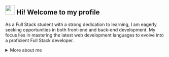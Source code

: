 ## <img src="https://media.giphy.com/media/hvRJCLFzcasrR4ia7z/giphy.gif" width="30px"> Hi! Welcome to my profile

As a Full Stack student with a strong dedication to learning, 
I am eagerly seeking opportunities in both front-end and back-end development. 
My focus lies in mastering the latest web development languages to evolve into a proficient Full Stack developer.


<details>
<summary>More about me</summary>
 -  Graduated in Systems Analysis and Development Technology from IBTA University.<br>
 -  Transitioning my career into the technology sector, with prior professional experience encompassing eight years in technical support within data center environments.

 ---
 
 #

### 🚀Frameworks e Bibliotecas:
<div style="display:flex">
  <img src="https://img.shields.io/badge/React-20232A?style=for-the-badge&logo=react&logoColor=61DAFB">
  <img src="https://img.shields.io/badge/Vite-B73BFE?style=for-the-badge&logo=vite&logoColor=FFD62E">
  <img src="https://img.shields.io/badge/Tailwind_CSS-38B2AC?style=for-the-badge&logo=tailwind-css&logoColor=white">
  <img src="https://img.shields.io/badge/Insomnia-5849be?style=for-the-badge&logo=Insomnia&logoColor=white">
  <img alt="Docker" src="https://img.shields.io/badge/docker-00599C.svg?style=for-the-badge&logo=docker&logoColor=white">
<img alt="Fastify" src="https://img.shields.io/badge/fastify-000000?style=for-the-badge&logo=fastify&logoColor=white">
<img alt="Node.js" src="https://img.shields.io/badge/node.js-43853D?style=for-the-badge&logo=node.js&logoColor=white">
<img alt="Redis" src="https://img.shields.io/badge/redis-%23DD0031.svg?&style=for-the-badge&logo=redis&logoColor=white">
<img alt="PostgreSQL" src="https://img.shields.io/badge/PostgreSQL-316192?style=for-the-badge&logo=postgresql&logoColor=white">
<img alt="PrismaORM" src="https://img.shields.io/badge/prisma-000000?style=for-the-badge&logo=prisma&logoColor=white">
<img alt="WebSockets" src="https://img.shields.io/badge/websockets-FFA116?style=for-the-badge&logo=websockets&logoColor=white">


</div>

### 👨‍💻Languages:
<div style="display:flex">
  <img src="https://img.shields.io/badge/HTML5-E34F26?style=for-the-badge&logo=html5&logoColor=white">
  <img src="https://img.shields.io/badge/CSS3-1572B6?style=for-the-badge&logo=css3&logoColor=white">
  <img src="https://img.shields.io/badge/JavaScript-323330?style=for-the-badge&logo=javascript&logoColor=F7DF1E">
  <img src="https://img.shields.io/badge/json-5E5C5C?style=for-the-badge&logo=json&logoColor=white">
  <img alt="Typescript" src="https://img.shields.io/badge/TypeScript-007ACC?style=for-the-badge&logo=typescript&logoColor=white">
</div>

### 💻Terminal & Version control:
<div style="display:flex">
  <img src="https://img.shields.io/badge/GIT-E44C30?style=for-the-badge&logo=git&logoColor=white">
  <img src="https://img.shields.io/badge/linux%20terminal-4D4D4D?style=for-the-badge&logo=windows%20terminal&logoColor=white">

</div>

### ☁Cloud:
<div style="display:flex">
  <img src="https://img.shields.io/badge/Vercel-000000?style=for-the-badge&logo=vercel&logoColor=white">
</div>

### 👨‍💻Office:
<div style="display:flex">
  <img src="https://img.shields.io/badge/Notion-000000?style=for-the-badge&logo=notion&logoColor=white">
</div>

---
 

## 📱 Contact

[![Github Badge](https://img.shields.io/badge/-Github-000?style=flat-square&logo=Github&logoColor=white)](https://github.com/ludiemert)
[![Linkedin Badge](https://img.shields.io/badge/-LinkedIn-blue?style=flat-square&logo)](https://www.linkedin.com/in/lucianadiemert)
[![Gmail Badge](https://img.shields.io/badge/-Gmail-c14438?style=flat-square&logo=Gmail&logoColor=white)](mailto:lucianadiemert@gmail.com)

---

## GITHUB
<div align="center">
  <a href="https://github.com/ludiemert">
  <img height="150em" src="https://github-readme-stats.vercel.app/api?username=ludiemert&show_icons=true&theme=dracula&include_all_commits=true&count_private=true"/>
  <img height="150em" src="https://github-readme-stats.vercel.app/api/top-langs/?username=ludiemert&layout=compact&langs_count=7&theme=dracula"/>
</div>

---
